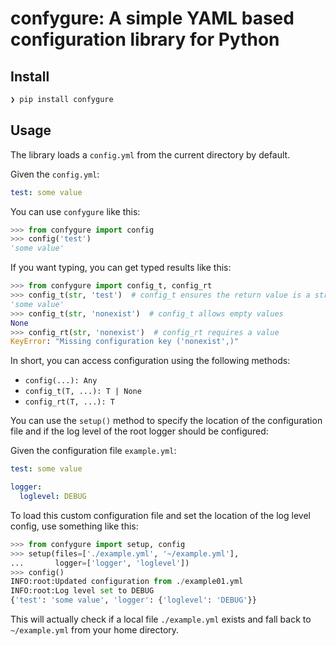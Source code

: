 # confygure: A simple YAML based configuration library for Python

## Install

```sh
❯ pip install confygure
```

## Usage

The library loads a `config.yml` from the current directory by default.

Given the `config.yml`:

```yaml
test: some value
```

You can use `confygure` like this:

```python
>>> from confygure import config
>>> config('test')
'some value'
```

If you want typing, you can get typed results like this:

```python
>>> from confygure import config_t, config_rt
>>> config_t(str, 'test')  # config_t ensures the return value is a str
'some value'
>>> config_t(str, 'nonexist')  # config_t allows empty values
None
>>> config_rt(str, 'nonexist')  # config_rt requires a value
KeyError: "Missing configuration key ('nonexist',)"
```

In short, you can access configuration using the following methods:

- `config(...): Any`
- `config_t(T, ...): T | None`
- `config_rt(T, ...): T`

You can use the `setup()` method to specify the location of the configuration
file and if the log level of the root logger should be configured:

Given the configuration file `example.yml`:

```yaml
test: some value

logger:
  loglevel: DEBUG
```

To load this custom configuration file and set the location of the log level
config, use something like this:

```python
>>> from confygure import setup, config
>>> setup(files=['./example.yml', '~/example.yml'],
...       logger=['logger', 'loglevel'])
>>> config()
INFO:root:Updated configuration from ./example01.yml
INFO:root:Log level set to DEBUG
{'test': 'some value', 'logger': {'loglevel': 'DEBUG'}}
```

This will actually check if a local file `./example.yml` exists and fall back
to `~/example.yml` from your home directory.
